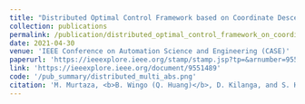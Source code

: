 ```yaml
---
title: "Distributed Optimal Control Framework based on Coordinate Descent Optimization for Multi-Agent Robots"
collection: publications
permalink: /publication/distributed_optimal_control_framework_on_coordinate_descent
date: 2021-04-30
venue: 'IEEE Conference on Automation Science and Engineering (CASE)'
paperurl: 'https://ieeexplore.ieee.org/stamp/stamp.jsp?tp=&arnumber=9551489'
link: 'https://ieeexplore.ieee.org/document/9551489'
code: '/pub_summary/distributed_multi_abs.png'
citation: 'M. Murtaza, <b>B. Wingo (Q. Huang)</b>, D. Kilanga, and S. Hutchinson, &quot;Distributed Optimal Control Framework based on Coordinate Descent Optimization for Multi-Agent Robots.&quot; <i>IEEE Conference on Automation Science and Engineering (CASE)</i>, April, 2021.'
---
```


